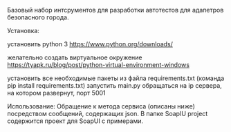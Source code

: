 Базовый набор интсрументов для разработки автотестов для адапетров безопасного города.

Установка:

установить python 3 https://www.python.org/downloads/

желательно создать виртуальное окружение https://tyapk.ru/blog/post/python-virtual-environment-windows

установить все необходимые пакеты из файла requirements.txt (команда pip install requirements.txt)
запустить main.py
обращаться на ip сервера, на котором развернут, порт 5001

Использование:
Обращение к метода сервиса (описаны ниже) посредством сообщений, содержащих json.
В папке SoapIU project содержится проект для SoapUI с примерами.